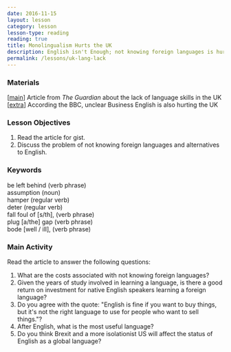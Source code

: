 ```yaml
---
date: 2016-11-15
layout: lesson
category: lesson
lesson-type: reading
reading: true
title: Monolingualism Hurts the UK
description: English isn't Enough; not knowing foreign languages is hurting the UK economy 
permalink: /lessons/uk-lang-lack
--- 
```

### Materials 

[<a href="https://www.theguardian.com/education/2013/dec/10/language-skills-deficit-costs-uk-economy" target="_blank">main</a>] Article from *The Guardian* about the lack of language skills in the UK  
[<a href="http://www.bbc.com/capital/story/20161028-native-english-speakers-are-the-worlds-worst-communicators" target="_blank">extra</a>] According the BBC, unclear Business English is also hurting the UK

### Lesson Objectives 

1. Read the article for gist. 
2. Discuss the problem of not knowing foreign languages and alternatives to English. 

### Keywords

be left behind (verb phrase)  
assumption (noun)  
hamper (regular verb)  
deter (regular verb)  
fall foul of [s/th], (verb phrase)  
plug [a/the] gap (verb phrase)  
bode [well / ill], (verb phrase)    

### Main Activity 

Read the article to answer the following questions: 

1. What are the costs associated with not knowing foreign languages? 
2. Given the years of study involved in learning a language, is there a good return on investment for native English speakers learning a foreign language? 
3. Do you agree with the quote: "English is fine if you want to buy things, but it's not the right language to use for people who want to sell things."?  
4. After English, what is the most useful language? 
5. Do you think Brexit and a more isolationist US will affect the status of English as a global language? 
